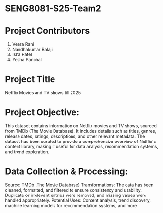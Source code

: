# SENG8081-S25-Team2

# Project Contributors

1. Veera Rani
2. Nandhakumar Balaji
3. Isha Patel
4. Yesha Panchal

# Project Title

Netflix Movies and TV shows till 2025

# Project Objective:

This dataset contains information on Netflix movies and TV shows, sourced from TMDb (The Movie Database). It includes details such as titles, genres, release dates, ratings, descriptions, and other relevant metadata. The dataset has been curated to provide a comprehensive overview of Netflix's content library, making it useful for data analysis, recommendation systems, and trend exploration.

# Data Collection & Processing:

Source: TMDb (The Movie Database)
Transformations: The data has been cleaned, formatted, and filtered to ensure consistency and usability. Duplicate or irrelevant entries were removed, and missing values were handled appropriately.
Potential Uses: Content analysis, trend discovery, machine learning models for recommendation systems, and more
